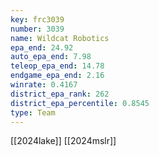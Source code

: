 ```yaml
---
key: frc3039
number: 3039
name: Wildcat Robotics
epa_end: 24.92
auto_epa_end: 7.98
teleop_epa_end: 14.78
endgame_epa_end: 2.16
winrate: 0.4167
district_epa_rank: 262
district_epa_percentile: 0.8545
type: Team
---
```

[[2024lake]]
[[2024mslr]]
